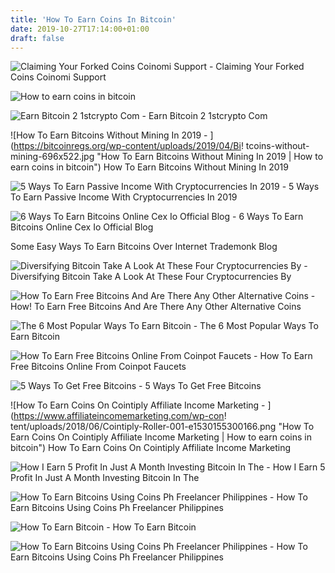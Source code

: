 ```yaml
---
title: 'How To Earn Coins In Bitcoin'
date: 2019-10-27T17:14:00+01:00
draft: false
---
```


![Claiming Your Forked Coins Coinomi Support - ](https://s3.amazonaws.com/cdn.freshdesk.com/data/helpdesk/attachments/production/29016995534/original/1lFADtKtlhoIIcCkplZ2xbhrwN4JCMLJSQ.png?1565009115 "Claiming Your Forked Coins Coinomi Support | How to earn coins in bitcoin") Claiming Your Forked Coins Coinomi Support

![How to earn coins in bitcoin](https://ankitforever2008.files.wordpress.com/2017/03/9f255-earn-bitcoins-easy.png?w=1400&h=9999 "How to earn coins in bitcoin") 

![Earn Bitcoin 2 1stcrypto Com - ](https://1stcrypto.com/wp-content/uploads/2015/03/cryptopoly-bitcoin-game.jpg "Earn Bitcoin 2 1stcrypto Com | How to earn coins in bitcoin") Earn Bitcoin 2 1stcrypto Com

![How To Earn Bitcoins Without Mining In 2019 - ](https://bitcoinregs.org/wp-content/uploads/2019/04/Bi!   tcoins-without-mining-696x522.jpg "How To Earn Bitcoins Without Mining In 2019 | How to earn coins in bitcoin") How To Earn Bitcoins Without Mining In 2019

![5 Ways To Earn Passive Income With Cryptocurrencies In 2019 - ](https://bitcoinafrica.io/wp-content/uploads/2018/01/bitcoin-2730220_1280.jpg "5 Ways To Earn Passive Income With Cryptocurrencies In 2019 | How to earn coins in bitcoin") 5 Ways To Earn Passive Income With Cryptocurrencies In 2019

![6 Ways To Earn Bitcoins Online Cex Io Official Blog - ](https://blog.cex.io/wp-content/uploads/2015/03/your-bitcoins-now-what.png "6 Ways To Earn Bitcoins Online Cex Io Official Blog | How to earn coins in bitcoin") 6 Ways To Earn Bitcoins Online Cex Io Official Blog

Some Easy Ways To Earn Bitcoins Over Internet Trademonk Blog

![Diversifying Bitcoin Take A Look At These Four Cryptocurrencies By - ](https://hackernoon.com/hn-images/0*w8Lu60lBMow0pVOV.jpg "Diversifying Bitcoin Take A Look At These Four Cryptocurrencies By | How to earn coins in bitcoin") Diversifying Bitcoin Take A Look At These Four Cryptocurrencies By

![How To Earn Free Bitcoins And Are There Any Other Alternative Coins - ](https://qph.fs.quoracdn.net/main-qimg-d787534f536ee216311b0bcd81277e9e "How To Earn Free Bitcoins And Are There Any Other Alternative Coins | How to earn coins in bitcoin") How! To Earn Free Bitcoins And Are There Any Other Alternative Coins

![The 6 Most Popular Ways To Earn Bitcoin - ](https://coinsutra.com/wp-content/uploads/2017/10/Bitcoin-Search-Trend.png "The 6 Most Popular Ways To Earn Bitcoin | How to earn coins in bitcoin") The 6 Most Popular Ways To Earn Bitcoin

![How To Earn Free Bitcoins Online From Coinpot Faucets - ](https://miro.medium.com/max/1400/1*hM0RDUheqflXphSkHF4vJw.jpeg "How To Earn Free Bitcoins Online From Coinpot Faucets | How to earn coins in bitcoin") How To Earn Free Bitcoins Online From Coinpot Faucets

![5 Ways To Get Free Bitcoins - ](https://cdn.ccn.com/wp-content/uploads/2016/10/free-bitcoins.jpg "5 Ways To Get Free Bitcoins | How to earn coins in bitcoin") 5 Ways To Get Free Bitcoins

![How To Earn Coins On Cointiply Affiliate Income Marketing - ](https://www.affiliateincomemarketing.com/wp-con!   tent/uploads/2018/06/Cointiply-Roller-001-e1530155300166.png "How To Earn Coins On Cointiply Affiliate Income Marketing | How to earn coins in bitcoin") How To Earn Coins On Cointiply Affiliate Income Marketing

![How I Earn 5 Profit In Just A Month Investing Bitcoin In The - ](https://3.bp.blogspot.com/-3HdW4K-h6J4/WDACRJSNVsI/AAAAAAABP00/3P97EzSI7BAgXFCYSfa3Tp82YDKYMY0_wCLcB/s640/bitcoin.PNG "How I Earn 5 Profit In Just A Month Investing Bitcoin In The | How to earn coins in bitcoin") How I Earn 5 Profit In Just A Month Investing Bitcoin In The

![How To Earn Bitcoins Using Coins Ph Freelancer Philippines - ](http://freelancerphilippines.com/wp-content/uploads/2016/08/Request-2Band-2Bsend.jpg "How To Earn Bitcoins Using Coins Ph Fre!   elancer Philippines | How to earn coins in bitcoin") How To Earn Bitcoins Using Coins Ph Freelancer Philippines

![How To Earn Bitcoin - ](https://bitcoinminingsoftware2019.com/wp-content/uploads/2019/06/how-to-earn-bitcoin.jpg "How To Earn Bitcoin | How to earn coins in bitcoin") How To Earn Bitcoin

![How To Earn Bitcoins Using Coins Ph Freelancer Philippines - ](http://freelancerphilippines.com/wp-content/uploads/2016/08/Mission-2Brewards.jpg "How To Earn Bitcoins Using Coins Ph Freelancer Philippines | How to earn coins in bitcoin") How To Earn Bitcoins Using Coins Ph Freelancer Philippines